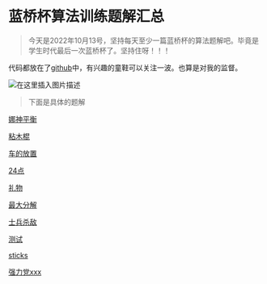 # 蓝桥杯算法训练题解汇总

> 今天是2022年10月13号，坚持每天至少一篇蓝桥杯的算法题解吧。毕竟是学生时代最后一次蓝桥杯了。坚持住呀！！！


代码都放在了[github](https://github.com/fuzekun/algorithms/tree/master/%E4%BB%A3%E7%A0%81/acwing/src/main/java/lanqiao)中，有兴趣的童鞋可以关注一波。也算是对我的监督。

![在这里插入图片描述](D:\blgs\source\imgs\754779e5022549f7b4b1d5c14b302108.png)
> 下面是具体的题解

[娜神平衡](https://blog.csdn.net/fuzekun/article/details/127287170)

[粘木棍](https://blog.csdn.net/fuzekun/article/details/127289028)

[车的放置](https://blog.csdn.net/fuzekun/article/details/127298489?csdn_share_tail=%7B%22type%22%3A%22blog%22%2C%22rType%22%3A%22article%22%2C%22rId%22%3A%22127298489%22%2C%22source%22%3A%22fuzekun%22%7D)

[24点](https://blog.csdn.net/fuzekun/article/details/127310997?spm=1001.2014.3001.5501)

[礼物](https://blog.csdn.net/fuzekun/article/details/122356158)

[最大分解](https://blog.csdn.net/fuzekun/article/details/127312120?csdn_share_tail=%7B%22type%22%3A%22blog%22%2C%22rType%22%3A%22article%22%2C%22rId%22%3A%22127312120%22%2C%22source%22%3A%22fuzekun%22%7D)

[士兵杀敌](https://blog.csdn.net/fuzekun/article/details/127316531?spm=1001.2014.3001.5502)

[测试]()

[sticks](https://blog.csdn.net/fuzekun/article/details/127334794?spm=1001.2014.3001.5502)

[强力党xxx](https://blog.csdn.net/fuzekun/article/details/127338978?spm=1001.2014.3001.5502)
